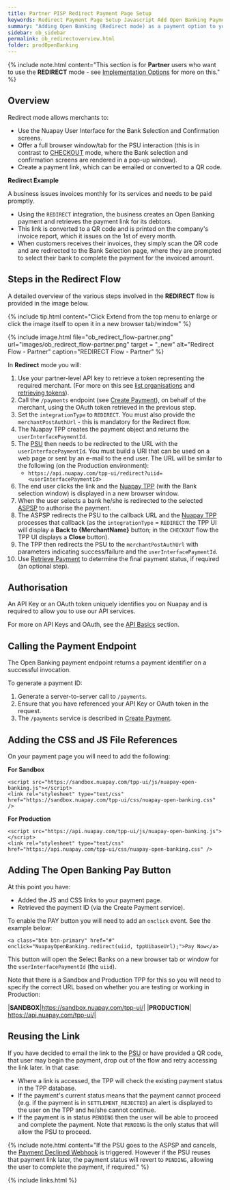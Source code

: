 ```yaml
---
title: Partner PISP Redirect Payment Page Setup
keywords: Redirect Payment Page Setup Javascript Add Open Banking Payment Page
summary: "Adding Open Banking (Redirect mode) as a payment option to your Payment Page requires a little configuration as outlined below. In Redirect mode you will use the Nuapay user interface for Bank Selection and Confirmation screens, with the screens being launched in a new browser window. Alternatively, you can use this mode if you would like to implement a setup where PSUs are emailed a link to the Bank Selection page or scan a QR code, for example."
sidebar: ob_sidebar
permalink: ob_redirectoverview.html
folder: prodOpenBanking
---
```


{% include note.html content="This section is for **Partner** users who want to use the **REDIRECT** mode - see [Implementation Options](ob_pispimplementation.html) for more on this." %}

## Overview

Redirect mode allows merchants to:

* Use the Nuapay User Interface for the Bank Selection and Confirmation screens.
* Offer a full browser window/tab for the PSU interaction (this is in contrast to [CHECKOUT](ob_checkoutoverview.html) mode, where the Bank selection and confirmation screens are rendered in a pop-up window).
* Create a payment link, which can be emailed or converted to a QR code.

**Redirect Example**

A business issues invoices monthly for its services and needs to be paid promptly.

* Using the `REDIRECT` integration, the business creates an Open Banking payment and retrieves the payment link for its debtors.
* This link is converted to a QR code and is printed on the company's invoice report, which it issues on the 1st of every month. 
* When customers receives their invoices, they simply scan the QR code and are redirected to the Bank Selection page, where they are prompted to select their bank to complete the payment for the invoiced amount.

## Steps in the Redirect Flow
A detailed overview of the various steps involved in the **REDIRECT** flow is provided in the image below.

{% include tip.html content="Click Extend from the top menu to enlarge or click the image itself to open it in a new browser tab/window" %}

{% include image.html file="ob_redirect_flow-partner.png" url="images/ob_redirect_flow-partner.png" target = "_new" alt="Redirect Flow - Partner" caption="REDIRECT Flow - Partner" %}


In **Redirect** mode you will: 

1. Use your partner-level API key to retrieve a token representing the required merchant. (For more on this see [list organisations](ob_partnerintegration.html#api-details---get-organisations) and [retrieving tokens](ob_partnerintegration.html#api-details---post-tokens)).
1. Call the `/payments` endpoint (see [Create Payment](ob_createpayment.html)), on behalf of the merchant, using the OAuth token retrieved in the previous step. 
1. Set the `integrationType` to `REDIRECT`. You must also provide the `merchantPostAuthUrl` - this is mandatory for the Redirect flow. 
1. The Nuapay TPP creates the payment object and returns the `userInterfacePaymentId`.
1. The <a href="#" data-toggle="tooltip" data-original-title="{{site.data.glossary.psu}}">PSU</a> then needs to be redirected to the URL with the `userInterfacePaymentId`. You must build a URI that can be used on a web page or sent by an e-mail to the end user. The URL will be similar to the following (on the Production environment): 
   * `https://api.nuapay.com/tpp-ui/redirect?uiid=<userInterfacePaymentId>`
1. The end user clicks the link and the <a href="#" data-toggle="tooltip" data-original-title="{{site.data.glossary.nupay_tpp}}">Nuapay TPP</a> (with the Bank selection window) is displayed in a new browser window.
1. When the user selects a bank he/she is redirected to the selected <a href="#" data-toggle="tooltip" data-original-title="{{site.data.glossary.aspsp}}">ASPSP</a> to authorise the payment.
1. The ASPSP redirects the PSU to the callback URL and the <a href="#" data-toggle="tooltip" data-original-title="{{site.data.glossary.nupay_tpp}}">Nuapay TPP</a> processes that callback (as the `integrationType` = `REDIRECT` the TPP UI will display a **Back to {MerchantName}** button; in the `CHECKOUT` flow the TPP UI displays a **Close** button).
1. The TPP then redirects the PSU to the `merchantPostAuthUrl` with parameters indicating success/failure and the `userInterfacePaymentId`.
1. Use [Retrieve Payment](ob_retrievepayment.html) to determine the final payment status, if required (an optional step). 

## Authorisation 

An API Key or an OAuth token uniquely identifies you on Nuapay and is required to allow you to use our API services.

For more on API Keys and OAuth, see the <a href="ob_generalrules.html">API Basics</a> section.


## Calling the Payment Endpoint

The Open Banking payment endpoint returns a payment identifier on a successful invocation.

To generate a payment ID:

1. Generate a server-to-server call to `/payments`.
1. Ensure that you have referenced your API Key or OAuth token in the request.
1. The ``/payments`` service is described in <a href="ob_createpayment.html">Create Payment</a>.


## Adding the CSS and JS File References

On your payment page you will need to add the following:

**For Sandbox**

````
<script src="https://sandbox.nuapay.com/tpp-ui/js/nuapay-open-banking.js"></script>
<link rel="stylesheet" type="text/css" href="https://sandbox.nuapay.com/tpp-ui/css/nuapay-open-banking.css" />
````

**For Production**

````
<script src="https://api.nuapay.com/tpp-ui/js/nuapay-open-banking.js"></script>
<link rel="stylesheet" type="text/css" href="https://api.nuapay.com/tpp-ui/css/nuapay-open-banking.css" />
````

## Adding The Open Banking Pay Button

At this point you have:

* Added the JS and CSS links to your payment page.
* Retrieved the payment ID (via the Create Payment service).

To enable the <span class="label label-info">PAY</span> button you will need to add an ``onclick`` event. See the example below:

````
<a class="btn btn-primary" href="#" onclick="NuapayOpenBanking.redirect(uiid, tppUibaseUrl);">Pay Now</a>

````

This button will open the Select Banks on a new browser tab or window for the `userInterfacePaymentId` (the `uiid`).

Note that there is a Sandbox and Production TPP for this so you will need to specify the correct URL based on whether you are testing or working in Production:

|**SANDBOX**|https://sandbox.nuapay.com/tpp-ui/|
|**PRODUCTION**| https://api.nuapay.com/tpp-ui/|

## Reusing the Link

If you have decided to email the link to the <a href="#" data-toggle="tooltip" data-original-title="{{site.data.glossary.psu}}">PSU</a> or have provided a QR code, that user may begin the payment, drop out of the flow and retry accessing the link later. In that case:

* Where a link is accessed, the TPP will check the existing payment status in the TPP database. 
* If the payment's current status means that the payment cannot proceed (e.g. if the payment is in `SETTLEMENT_REJECTED`) an alert is displayed to the user on the TPP and he/she cannot continue. 
* If the payment is in status `PENDING` then the user will be able to proceed and complete the payment. Note that `PENDING` is the only status that will allow the PSU to proceed.

{% include note.html content="If the PSU goes to the ASPSP and cancels, the [Payment Declined Webhook](ob_whpaymentdecl.html) is triggered. However if the PSU reuses that payment link later, the payment status will revert to `PENDING`, allowing the user to complete the payment, if required." %}


{% include links.html %}







